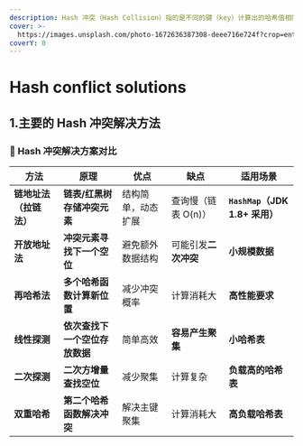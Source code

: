 ```yaml
---
description: Hash 冲突（Hash Collision）指的是不同的键（key）计算出的哈希值相同，导致它们被存储到相同的哈希桶（bucket）中
cover: >-
  https://images.unsplash.com/photo-1672636387308-deee716e724f?crop=entropy&cs=srgb&fm=jpg&ixid=M3wxOTcwMjR8MHwxfHJhbmRvbXx8fHx8fHx8fDE3Mzg5MzQ3Mjd8&ixlib=rb-4.0.3&q=85
coverY: 0
---
```


# Hash conflict solutions

## 1.主要的 Hash 冲突解决方法

### 📌 Hash 冲突解决方案对比

| **方法**        | **原理**            | **优点**    | **缺点**       | **适用场景**                   |
| ------------- | ----------------- | --------- | ------------ | -------------------------- |
| **链地址法（拉链法）** | **链表/红黑树存储冲突元素**  | 结构简单，动态扩展 | 查询慢（链表 O(n)） | **`HashMap`（JDK 1.8+ 采用）** |
| **开放地址法**     | **冲突元素寻找下一个空位**   | 避免额外数据结构  | 可能引发**二次冲突** | **小规模数据**                  |
| **再哈希法**      | **多个哈希函数计算新位置**   | 减少冲突概率    | 计算消耗大        | **高性能要求**                  |
| **线性探测**      | **依次查找下一个空位存放数据** | 简单高效      | **容易产生聚集**   | **小哈希表**                   |
| **二次探测**      | **二次方增量查找空位**     | 减少聚集      | 计算复杂         | **负载高的哈希表**                |
| **双重哈希**      | **第二个哈希函数解决冲突**   | 解决主键聚集    | 计算消耗大        | **高负载哈希表**                 |
